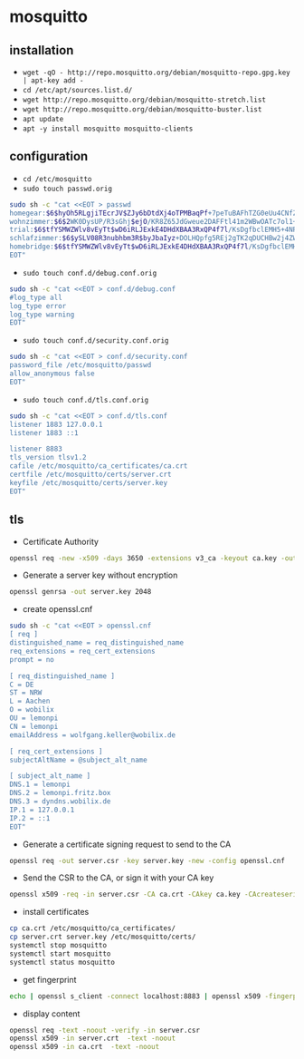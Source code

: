 # mosquitto

## installation

- `wget -qO - http://repo.mosquitto.org/debian/mosquitto-repo.gpg.key | apt-key add -`
- `cd /etc/apt/sources.list.d/`
- `wget http://repo.mosquitto.org/debian/mosquitto-stretch.list`
- `wget http://repo.mosquitto.org/debian/mosquitto-buster.list`
- `apt update`
- `apt -y install mosquitto mosquitto-clients`

## configuration

- `cd /etc/mosquitto`
- `sudo touch passwd.orig`

```bash
sudo sh -c "cat <<EOT > passwd
homegear:$6$hyOh5RLgjiTEcrJV$ZJy6bDtdXj4oTPMBaqPf+7peTuBAFhTZG0eUu4CNfZxoH8Aj5mxU4L36OB6Z52RWv5bQ3Gxb3qg+jvBzqa5Edw==
wohnzimmer:$6$2WK0DysUP/R3sGhj$ejO/KR8Z65JdGweue2DAFFtl41m2WBwOATc7ol1+svopPZn7jhsNXFAe0xAXKBASG3K5c8hEPn++5yEGFni1QA==
trial:$6$tfYSMWZWlv8vEyTt$wD6iRLJExkE4DHdXBAA3RxQP4f7l/KsDgfbclEMH5+4NPQda46RrxQXMYZ47vLOmifEbV35RM0WXUt9rX7kOaQ==
schlafzimmer:$6$ySLV08R3nubhbm3R$byJbaIyz+DOLHQpfg5REj2gTK2qDUCHBw2j4ZWqx4hWNW1GnJvkKjsqvCLNFQpJPCJUkqZKe0lGj2s+9VJ4Grw==
homebridge:$6$tfYSMWZWlv8vEyTt$wD6iRLJExkE4DHdXBAA3RxQP4f7l/KsDgfbclEMH5+4NPQda46RrxQXMYZ47vLOmifEbV35RM0WXUt9rX7kOaQ==
EOT"
```

- `sudo touch conf.d/debug.conf.orig`

```bash
sudo sh -c "cat <<EOT > conf.d/debug.conf
#log_type all
log_type error
log_type warning
EOT"
```

- `sudo touch conf.d/security.conf.orig`

```bash
sudo sh -c "cat <<EOT > conf.d/security.conf
password_file /etc/mosquitto/passwd
allow_anonymous false
EOT"
```

- `sudo touch conf.d/tls.conf.orig`

```bash
sudo sh -c "cat <<EOT > conf.d/tls.conf
listener 1883 127.0.0.1
listener 1883 ::1

listener 8883
tls_version tlsv1.2
cafile /etc/mosquitto/ca_certificates/ca.crt
certfile /etc/mosquitto/certs/server.crt
keyfile /etc/mosquitto/certs/server.key
EOT"
```

## tls

- Certificate Authority

```bash
openssl req -new -x509 -days 3650 -extensions v3_ca -keyout ca.key -out ca.crt -subj "/C=DE/ST=NRW/L=Aachen/O=wobilix/OU=lemonpi/CN=wobilix.de"
```

- Generate a server key without encryption

```bash
openssl genrsa -out server.key 2048
```

- create openssl.cnf

```bash
sudo sh -c "cat <<EOT > openssl.cnf
[ req ]
distinguished_name = req_distinguished_name
req_extensions = req_cert_extensions
prompt = no

[ req_distinguished_name ]
C = DE
ST = NRW
L = Aachen
O = wobilix
OU = lemonpi
CN = lemonpi
emailAddress = wolfgang.keller@wobilix.de

[ req_cert_extensions ]
subjectAltName = @subject_alt_name

[ subject_alt_name ]
DNS.1 = lemonpi
DNS.2 = lemonpi.fritz.box
DNS.3 = dyndns.wobilix.de
IP.1 = 127.0.0.1
IP.2 = ::1
EOT"
```

- Generate a certificate signing request to send to the CA

```bash
openssl req -out server.csr -key server.key -new -config openssl.cnf
```

- Send the CSR to the CA, or sign it with your CA key

```bash
openssl x509 -req -in server.csr -CA ca.crt -CAkey ca.key -CAcreateserial -out server.crt -days 3650 -extensions req_cert_extensions -extfile openssl.cnf
```

- install certificates

```bash
cp ca.crt /etc/mosquitto/ca_certificates/
cp server.crt server.key /etc/mosquitto/certs/
systemctl stop mosquitto
systemctl start mosquitto
systemctl status mosquitto
```

- get fingerprint

```bash
echo | openssl s_client -connect localhost:8883 | openssl x509 -fingerprint -noout
```

- display content

```bash
openssl req -text -noout -verify -in server.csr
openssl x509 -in server.crt  -text -noout
openssl x509 -in ca.crt  -text -noout
```

